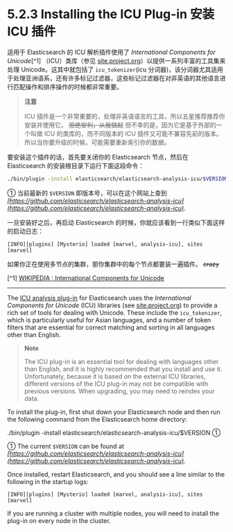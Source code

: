 # 5.2.3 Installing the ICU Plug-in 安装 ICU 插件
适用于 Elasticsearch 的 ICU 解析插件使用了 *International Components for Unicode*[^1] （ICU）类库（参见  [site.project.org](http://site.icu-project.org/)）以提供一系列丰富的工具集来处理 Unicode。这其中就包括了 `icu_tokenizer`(icu 分词器)，该分词器尤其适用于处理亚洲语系，还有许多标记过滤器，这些标记过滤器在对非英语的其他语言进行匹配操作和排序操作的时候都非常重要。

> **注意**
> 
> ICU 插件是一个非常重要的，处理非英语语言的工具，所以五星推荐推荐你安装并使用它。 ~~拒绝安利，从我做起~~ 但不幸的是，因为它是基于外部的一个叫做 ICU 的类库的，而不同版本的 ICU 插件又可能不兼容先前的版本。所以当你要升级的时候，可能需要重新索引你的数据。

要安装这个插件的话，首先要关闭你的 Elasticsearch 节点，然后在 Elasticsearch 的安装根目录下运行下面这段命令：

```bash
./bin/plugin -install elasticsearch/elasticsearch-analysis-icu/$VERSION ①
```

① 当前最新的 `$VERSION` 即版本号，可以在这个网站上查到 *[https://github.com/elasticsearch/elasticsearch-analysis-icu](https://github.com/elasticsearch/elasticsearch-analysis-icu)*.

一旦安装好之后，再启动 Elasticsearch 的时候，你就应该看到一行类似下面这样的启动日志：

```
[INFO][plugins] [Mysterio] loaded [marvel, analysis-icu], sites [marvel]
```

如果你正在使用多节点的集群，那你集群中的每个节点都要装一遍插件。 ~~crazy~~

[^1] [WIKIPEDIA : International Components for Unicode](https://en.wikipedia.org/wiki/International_Components_for_Unicode)

***

The [ICU analysis plug-in](https://github.com/elasticsearch/elasticsearch-analysis-icu) for Elasticsearch uses the *International Components for Unicode* (ICU) libraries (see [site.project.org](http://site.icu-project.org/)) to provide a rich set of tools for dealing with Unicode. These include the `icu_tokenizer`, which is particularly useful for Asian languages, and a number of token filters that are essential for correct matching and sorting in all languages other than English.

> **Note**
> 
> The ICU plug-in is an essential tool for dealing with languages other than English, and it is highly recommended that you install and use it. Unfortunately, because it is based on the external ICU libraries, different versions of the ICU plug-in may not be compatible with previous versions. When upgrading, you may need to reindex your data.

To install the plug-in, first shut down your Elasticsearch node and then run the following command from the Elasticsearch home directory:

./bin/plugin -install elasticsearch/elasticsearch-analysis-icu/$VERSION ①

① The current `$VERSION` can be found at *[https://github.com/elasticsearch/elasticsearch-analysis-icu](https://github.com/elasticsearch/elasticsearch-analysis-icu)*.

Once installed, restart Elasticsearch, and you should see a line similar to the following in the startup logs:

```
[INFO][plugins] [Mysterio] loaded [marvel, analysis-icu], sites [marvel]
```

If you are running a cluster with multiple nodes, you will need to install the plug-in on every node in the cluster.